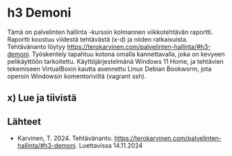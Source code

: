# h3 Demoni
Tämä on palvelinten hallinta -kurssin kolmannen viikkotehtävän raportti. Raportti koostuu viidestä tehtävästä (x-d) ja niiden ratkaisuista. Tehtävänanto löytyy https://terokarvinen.com/palvelinten-hallinta/#h3-demoni. Työskentely tapahtuu kotona omalla kannettavalla, joka on kevyeen pelikäyttöön tarkoitettu. Käyttöjärjestelmänä Windows 11 Home, ja tehtävien tekemiseen VirtualBoxin kautta asennettu Linux Debian Bookworm, jota operoin Windowsin komentoriviltä (vagrant ssh).

## x) Lue ja tiivistä



## Lähteet
- Karvinen, T. 2024. Tehtävänanto. https://terokarvinen.com/palvelinten-hallinta/#h3-demoni. Luettavissa 14.11.2024
